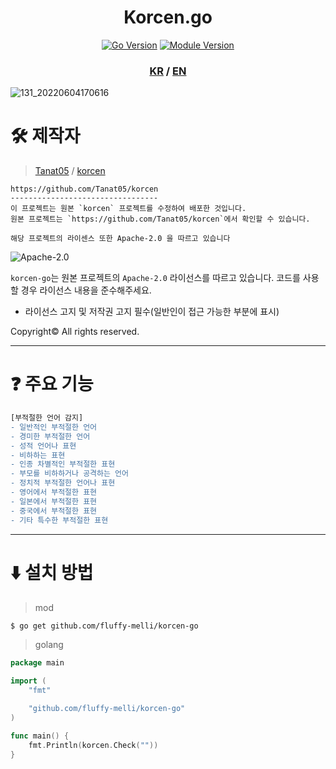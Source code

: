 <div align="center">
  <h1>Korcen.go</h1>

  [![Go Version](https://github.com/fluffy-melli/korcen-go/blob/main/docs/asset/go_version.svg)](https://go.dev/)
  [![Module Version](https://github.com/fluffy-melli/korcen-go/blob/main/docs/asset/module_version.svg)](https://pkg.go.dev/github.com/fluffy-melli/korcen-go)
</div>
<div align="center">
  <h3>
    <a href="https://github.com/fluffy-melli/korcen-go">KR</a> /
    <a href="https://github.com/fluffy-melli/korcen-go/blob/main/docs/README.EN.md">EN</a>
  </h3>
</div>

![131_20220604170616](https://user-images.githubusercontent.com/85154556/171998341-9a7439c8-122f-4a9f-beb6-0e0b3aad05ed.png)

# 🛠 제작자

>[Tanat05](https://github.com/Tanat05) / [korcen](https://github.com/Tanat05/korcen)
```
https://github.com/Tanat05/korcen
---------------------------------
이 프로젝트는 원본 `korcen` 프로젝트를 수정하여 배포한 것입니다.
원본 프로젝트는 `https://github.com/Tanat05/korcen`에서 확인할 수 있습니다.

해당 프로젝트의 라이센스 또한 Apache-2.0 을 따르고 있습니다
```
![Apache-2.0](https://github.com/fluffy-melli/korcen-go/blob/main/docs/asset/Apache-2.0.png)

`korcen-go`는 원본 프로젝트의 `Apache-2.0` 라이선스를 따르고 있습니다. 코드를 사용할 경우 라이선스 내용을 준수해주세요. 

- 라이선스 고지 및 저작권 고지 필수(일반인이 접근 가능한 부분에 표시)

Copyright© All rights reserved.

---

# ❓ 주요 기능

```diff
[부적절한 언어 감지]
- 일반적인 부적절한 언어
- 경미한 부적절한 언어
- 성적 언어나 표현
- 비하하는 표현
- 인종 차별적인 부적절한 표현
- 부모를 비하하거나 공격하는 언어
- 정치적 부적절한 언어나 표현
- 영어에서 부적절한 표현
- 일본에서 부적절한 표현
- 중국에서 부적절한 표현
- 기타 특수한 부적절한 표현
```

---

# ⬇️ 설치 방법

>mod
```sh
$ go get github.com/fluffy-melli/korcen-go
```

>golang
```go
package main

import (
	"fmt"

	"github.com/fluffy-melli/korcen-go"
)

func main() {
	fmt.Println(korcen.Check(""))
}
```